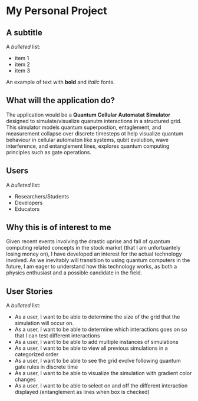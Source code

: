 # My Personal Project

## A subtitle

A *bulleted* list:
- item 1
- item 2
- item 3

An example of text with **bold** and *italic* fonts.  

## What will the application do?

The application would be a **Quantum Cellular Automatat Simulator** designed to simulate/visualize quanutm interactions in a structured grid.
This simulator models quantum superpostion, entaglement, and measurement collapse over discrete timesteps ot help visualize quantum behaviour in 
cellular automaton like systems, qubit evolution, wave interference, and entanglement lines, explores quantum computing principles such as gate operations.

## Users

A *bulleted* list:
- Researchers/Students
- Developers
- Educators

## Why this is of interest to me

Given recent events involving the drastic uprise and fall of quantum computing related concepts in the stock market (that I am unfortuantely losing money on), I have developed an interest for the actual technology involved. As we inevitably will transitiion to using quantum computers in the future, I am eager to understand how this technology works, as both a physics enthusiast and a possible candidate in the field.


## User Stories

A *bulleted* list:
- As a user, I want to be able to determine the size of the grid that the simulation will occur on.
- As a user, I want to be able to determine which interactions goes on so that I can test different interactions
- As a user, I want to be able to add multiple instances of simulations 
- As a user, I want to be able to view all previous simulations in a categorized order
- As a user, I want to be able to see the grid evolve following quantum gate rules in discrete time
- As a user, I want to be able to visualize the simulation with gradient color changes
- As a user, I want to be able to select on and off the different interaction displayed (entanglement as lines when box is checked)
